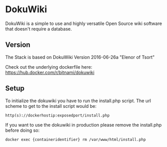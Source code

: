 # DokuWiki

DokuWiki is a simple to use and highly versatile Open Source wiki software that doesn't require a database.

## Version
The Stack is based on DokuWiki Version 2016-06-26a "Elenor of Tsort"

Check out the underlying dockerfile here: https://hub.docker.com/r/bitnami/dokuwiki

## Setup
To initialize the dokuwiki you have to run the install.php script. The url scheme to get to the install script would be:

`http(s)://dockerhostip:exposedport/install.php`

If you want to use the dokuwiki in production please remove the install.php before doing so:

`docker exec {containeridentifier} rm /var/www/html/install.php`
